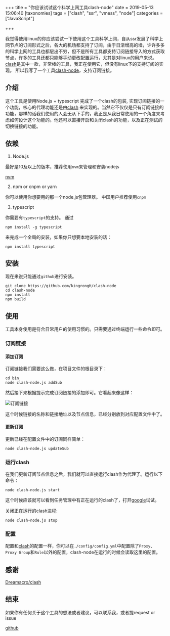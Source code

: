 +++
title = "你应该试试这个科学上网工具clash-node"
date = 2019-05-13 15:06:40
[taxonomies]
tags = ["clash", "ssr", "vmess", "node"]
categories = ["JavaScript"]

+++

我觉得使用linux的你应该尝试一下使用这个工具科学上网，自从ssr发展了科学上网节点的订阅形式之后，各大的机场都支持了订阅，由于日渐增高的墙，许许多多的科学上网的工具也都层出不穷，但不是所有工具都支持订阅链接导入的方式获取节点，许多的工具还都只能够手动更改配置运行，尤其是对linux的用户来说。[clash](https://github.com/Dreamacro/clash)是其中一款，非常棒的工具，我正在使用它，但没有linux下的支持订阅的实现。
所以我写了一个工具[clash-node](https://github.com/kingrongH/clash-node)，支持订阅链接。

<!-- more -->

## 介绍

这个工具是使用Node.js + typescript 完成了一个clash的包装, 实现订阅链接的一个功能，核心的代理功能还是由[clash](https://github.com/Dreamacro/clash) 来实现的。当然它不仅仅是只有订阅链接的功能，那样的话我们使用的人会无从下手的，我正是从我日常使用的一个角度来考虑如何设计这个功能的。他还可以直接开启和关闭clash的功能，以及正在测试的切换链接的功能。

## 依赖

1. Node.js

最好是10及以上的版本，推荐使用`nvm`来管理和安装nodejs

[nvm](https://github.com/nvm-sh/nvm)

2. npm or cnpm or yarn

你可以使用你想要用的那一个node.js包管理器。
中国用户推荐使用`cnpm`

3. typescript

你需要有`typescript`的支持。
通过

	npm install -g typescript

来完成一个全局的安装，如果你只想要本地安装的话：

	npm install typescript


## 安装

现在来说只能通过`github`进行安装。

```shell
git clone https://github.com/kingrongH/clash-node
cd clash-node
npm install
npm build
```

## 使用

工具本身使用是符合日常用户的使用习惯的。只需要通过终端运行一些命令即可。

### 订阅链接

#### 添加订阅

订阅链接我们需要这么做，在项目文件的根目录下：
```shell
cd bin
node clash-node.js addSub
```
然后接下来根据提示完成订阅链接的添加即可。它看起来像这样：

![订阅链接](https://camo.githubusercontent.com/ee554091b16ceb6073636ffeb8949ce5274a08b7/68747470733a2f2f692e6c6f6c692e6e65742f323031392f30342f32392f356363373030613234386633362e706e67)

这个时候链接的名称和链接地址以及节点信息，已经分别放到对应配置文件中了。

#### 更新订阅

更新已经在配置文件中的订阅同样简单：

```shell
node clash-node.js updateSub
```


### 运行clash

在我们更新订阅节点信息之后，我们就可以直接运行clash作为代理了。运行以下命令：

```shell
node clash-node.js start
```
这个时候应该就可以看到任务管理中有正在运行的clash了，打开[google](www.google.com)试试。

关闭正在运行的clash进程:
```shell
node clash-node.js stop
```

### 配置

配置和[clash](https://github.com/Dreamacro/clash)的配置一样，你可以在`./config/config.yml`中配置除了`Proxy`、`Proxy Group`和`Rule`以外的配置，clash-node在运行的时候会读取这里的配置。

## 感谢

[Dreamacro/clash](https://github.com/Dreamacro/clash)

## 结束

如果你有任何关于这个工具的想法或者建议，可以联系我，或者提request or issue

[github](https://github.com/kingrongH/clash-node)

